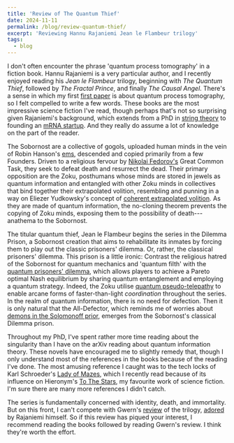 ```yaml
---
title: 'Review of The Quantum Thief'
date: 2024-11-11
permalink: /blog/review-quantum-thief/
excerpt: 'Reviewing Hannu Rajaniemi Jean le Flambeur trilogy'
tags:
  - blog
---
```


I don't often encounter the phrase 'quantum process tomography' in a fiction book.
Hannu Rajaniemi is a very particular author, and I recently enjoyed reading his _Jean le Flambeur_ trilogy, beginning with _The Quantum Thief_, followed by _The Fractal Prince_, and finally _The Causal Angel_.
There's a sense in which my first [first paper](https://arxiv.org/abs/2404.06545) is about quantum process tomography, so I felt compelled to write a few words.
These books are the most impressive science fiction I've read, though perhaps that's not so surprising given Rajaniemi's background, which extends from a PhD in [string theory](https://era.ed.ac.uk/handle/1842/16919) to founding an [mRNA startup](https://www.helixnano.com/).
And they really do assume a lot of knowledge on the part of the reader.

The Sobornost are a collective of gogols, uploaded human minds in the vein of Robin Hanson's [ems](https://ageofem.com/), descended and copied primarily from a few Founders.
Driven to a religious fervour by [Nikolai Fedorov's](https://en.wikipedia.org/wiki/Nikolai_Fyodorov_(philosopher)) Great Common Task, they seek to defeat death and resurrect the dead.
Their primary opposition are the Zoku, posthumans whose minds are stored in jewels as quantum information and entangled with other Zoku minds in collectives that bind together their extrapolated volition, resembling and punning in a way on Eliezer Yudkowsky's concept of [coherent extrapolated volition](https://intelligence.org/files/CEV.pdf).
As they are made of quantum information, the no-cloning theorem prevents the copying of Zoku minds, exposing them to the possibility of death---anathema to the Sobornost.

The titular quantum thief, Jean le Flambeur begins the series in the Dilemma Prison, a Sobornost creation that aims to rehabilitate its inmates by forcing them to play out the classic prisoners' dilemma.
Or, rather, the classical prisoners' dilemma.
This prison is a little ironic: Contrast the religious hatred of the Sobornost for quantum mechanics and 'quantum filth' with the [quantum prisoners' dilemma](https://arxiv.org/abs/quant-ph/9806088), which allows players to achieve a Pareto optimal Nash equilibrium by sharing quantum entanglement and employing a quantum strategy.
Indeed, the Zoku utilise [quantum pseudo-telepathy](https://arxiv.org/abs/quant-ph/0408052) to enable arcane forms of faster-than-light _coordination_ throughout the series.
In the realm of quantum information, there is no need for defection.
Then it is only natural that the All-Defector, which reminds me of worries about [demons in the Solomonoff prior](https://www.alignmentforum.org/posts/Tr7tAyt5zZpdTwTQK/the-solomonoff-prior-is-malign), emerges from the Sobornost's classical Dilemma prison. 

Throughout my PhD, I've spent rather more time reading about the singularity than I have on the arXiv reading about quantum information theory.
These novels have encouraged me to slightly remedy that, though I only understand most of the references in the books because of the reading I've done.
The most amusing reference I caught was to the tech locks of Karl Schroeder's [Lady of Mazes](https://www.kschroeder.com/my-books/lady-of-mazes), which I recently read because of its influence on Hieronym's [To The Stars](https://tts.determinismsucks.net/), my favourite work of science fiction.
I'm sure there are many more references I didn't catch.

The series is fundamentally concerned with identity, death, and immortality.
But on this front, I can't compete with Gwern's [review](https://gwern.net/review/quantum-thief) of the trilogy, [adored](https://x.com/hannu/status/1767932298744213535) by Rajaniemi himself.
So if this review has piqued your interest, I recommend reading the books followed by reading Gwern's review.
I think they're worth the effort.
